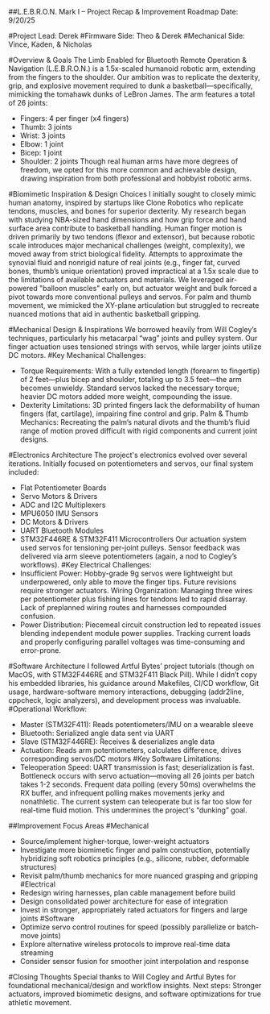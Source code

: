 ##L.E.B.R.O.N. Mark I – Project Recap & Improvement Roadmap
Date: 9/20/25

#Project Lead: Derek
#Firmware Side: Theo & Derek
#Mechanical Side: Vince, Kaden, & Nicholas

#Overview & Goals
The Limb Enabled for Bluetooth Remote Operation & Navigation (L.E.B.R.O.N.) is a 1.5x-scaled humanoid robotic arm, extending from the fingers to the shoulder. Our ambition was to replicate the dexterity, grip, and explosive movement required to dunk a basketball—specifically, mimicking the tomahawk dunks of LeBron James. The arm features a total of 26 joints:
- Fingers: 4 per finger (x4 fingers)
- Thumb: 3 joints
- Wrist: 3 joints
- Elbow: 1 joint
- Bicep: 1 joint
- Shoulder: 2 joints
Though real human arms have more degrees of freedom, we opted for this more common and achievable design, drawing inspiration from both professional and hobbyist robotic arms.

#Biomimetic Inspiration & Design Choices
I initially sought to closely mimic human anatomy, inspired by startups like Clone Robotics who replicate tendons, muscles, and bones for superior dexterity. My research began with studying NBA-sized hand dimensions and how grip force and hand surface area contribute to basketball handling.
Human finger motion is driven primarily by two tendons (flexor and extensor), but because robotic scale introduces major mechanical challenges (weight, complexity), we moved away from strict biological fidelity. Attempts to approximate the synovial fluid and nonrigid nature of real joints (e.g., finger fat, curved bones, thumb’s unique orientation) proved impractical at a 1.5x scale due to the limitations of available actuators and materials.
We leveraged air-powered "balloon muscles" early on, but actuator weight and bulk forced a pivot towards more conventional pulleys and servos. For palm and thumb movement, we mimicked the XY-plane articulation but struggled to recreate nuanced motions that aid in authentic basketball gripping.

#Mechanical Design & Inspirations
We borrowed heavily from Will Cogley’s techniques, particularly his metacarpal “wag” joints and pulley system. Our finger actuation uses tensioned strings with servos, while larger joints utilize DC motors.
#Key Mechanical Challenges:
- Torque Requirements: With a fully extended length (forearm to fingertip) of 2 feet—plus bicep and shoulder, totaling up to 3.5 feet—the arm becomes unwieldy. Standard servos lacked the necessary torque; heavier DC motors added more weight, compounding the issue.
- Dexterity Limitations: 3D printed fingers lack the deformability of human fingers (fat, cartilage), impairing fine control and grip.
Palm & Thumb Mechanics: Recreating the palm’s natural divots and the thumb’s fluid range of motion proved difficult with rigid components and current joint designs.

#Electronics Architecture
The project's electronics evolved over several iterations. Initially focused on potentiometers and servos, our final system included:
- Flat Potentiometer Boards
- Servo Motors & Drivers
- ADC and I2C Multiplexers
- MPU6050 IMU Sensors
- DC Motors & Drivers
- UART Bluetooth Modules
- STM32F446RE & STM32F411 Microcontrollers
Our actuation system used servos for tensioning per-joint pulleys. Sensor feedback was delivered via arm sleeve potentiometers (again, a nod to Cogley’s workflows).
#Key Electrical Challenges:
- Insufficient Power: Hobby-grade 9g servos were lightweight but underpowered, only able to move the finger tips. Future revisions require stronger actuators.
Wiring Organization: Managing three wires per potentiometer plus fishing lines for tendons led to rapid disarray. Lack of preplanned wiring routes and harnesses compounded confusion.
- Power Distribution: Piecemeal circuit construction led to repeated issues blending independent module power supplies. Tracking current loads and properly configuring parallel voltages was time-consuming and error-prone.

#Software Architecture
I followed Artful Bytes’ project tutorials (though on MacOS, with STM32F446RE and STM32F411 Black Pill). While I didn’t copy his embedded libraries, his guidance around Makefiles, CI/CD workflow, Git usage, hardware-software memory interactions, debugging (addr2line, cppcheck, logic analyzers), and development process was invaluable.
#Operational Workflow:
- Master (STM32F411): Reads potentiometers/IMU on a wearable sleeve
- Bluetooth: Serialized angle data sent via UART
- Slave (STM32F446RE): Receives & deserializes angle data
- Actuation: Reads arm potentiometers, calculates difference, drives corresponding servos/DC motors
#Key Software Limitations:
- Teleoperation Speed: UART transmission is fast; deserialization is fast. Bottleneck occurs with servo actuation—moving all 26 joints per batch takes 1-2 seconds. Frequent data polling (every 50ms) overwhelms the RX buffer, and infrequent polling makes movements jerky and nonathletic. The current system can teleoperate but is far too slow for real-time fluid motion. This undermines the project's “dunking” goal.

##Improvement Focus Areas
#Mechanical
- Source/implement higher-torque, lower-weight actuators
- Investigate more biomimetic finger and palm construction, potentially hybridizing soft robotics principles (e.g., silicone, rubber, deformable structures)
- Revisit palm/thumb mechanics for more nuanced grasping and gripping
#Electrical
- Redesign wiring harnesses, plan cable management before build
- Design consolidated power architecture for ease of integration
- Invest in stronger, appropriately rated actuators for fingers and large joints
#Software
- Optimize servo control routines for speed (possibly parallelize or batch-move joints)
- Explore alternative wireless protocols to improve real-time data streaming
- Consider sensor fusion for smoother joint interpolation and response

#Closing Thoughts
Special thanks to Will Cogley and Artful Bytes for foundational mechanical/design and workflow insights. Next steps: Stronger actuators, improved biomimetic designs, and software optimizations for true athletic movement.
